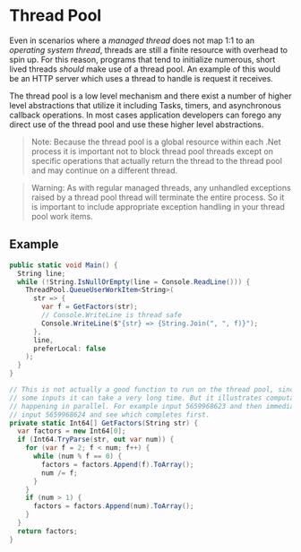 # Thread Pool

Even in scenarios where a _managed thread_ does not map 1:1 to an _operating system thread_, threads are still a finite resource with overhead to spin up. For this reason, programs that tend to initialize numerous, short lived threads _should_ make use of a thread pool. An example of this would be an HTTP server which uses a thread to handle is request it receives.

The thread pool is a low level mechanism and there exist a number of higher level abstractions that utilize it including Tasks, timers, and asynchronous callback operations. In most cases application developers can forego any direct use of the thread pool and use these higher level abstractions.

> Note: Because the thread pool is a global resource within each .Net process it is important not to block thread pool threads except on specific operations that actually return the thread to the thread pool and may continue on a different thread.

> Warning: As with regular managed threads, any unhandled exceptions raised by a thread pool thread will terminate the entire process. So it is important to include appropriate exception handling in your thread pool work items.

## Example

```csharp
public static void Main() {
  String line;
  while (!String.IsNullOrEmpty(line = Console.ReadLine())) {
    ThreadPool.QueueUserWorkItem<String>(
      str => {
        var f = GetFactors(str);
        // Console.WriteLine is thread safe
        Console.WriteLine($"{str} => {String.Join(", ", f)}");
      },
      line,
      preferLocal: false
    );
  }
}

// This is not actually a good function to run on the thread pool, since for
// some inputs it can take a very long time. But it illustrates computation
// happening in parallel. For example input 5659968623 and then immediately
// input 5659968624 and see which completes first.
private static Int64[] GetFactors(String str) {
  var factors = new Int64[0];
  if (Int64.TryParse(str, out var num)) {
    for (var f = 2; f < num; f++) {
      while (num % f == 0) {
        factors = factors.Append(f).ToArray();
        num /= f;
      }
    }
    if (num > 1) {
      factors = factors.Append(num).ToArray();
    }
  }
  return factors;
}
```